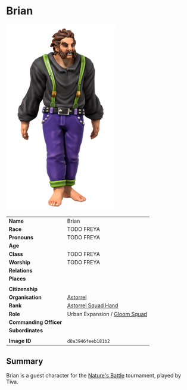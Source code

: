 # Brian

<img src="https://raw.githubusercontent.com/jesskelsall/astarus-images/main/people/portraits/d0a3946feeb181b2.png" height="500" />

|||
| --- | --- |
| **Name** | Brian | character.3
| **Race** | TODO FREYA |
| **Pronouns** | TODO FREYA |
| **Age** | |
| **Class** | TODO FREYA |
| **Worship** | TODO FREYA |
| **Relations** | |
| **Places** | |
|||
| **Citizenship** | |
| **Organisation** | [Astorrel](../organisations/astorrel/astorrel.md) |
| **Rank** | [Astorrel Squad Hand](../organisations/astorrel/ranks/astorrel-squad-hand.md) |
| **Role** | Urban Expansion / [Gloom Squad](../organisations/astorrel/squads/gloom-squad.md) |
| **Commanding Officer** | |
| **Subordinates** | |
|||
| **Image ID** | `d0a3946feeb181b2` |

## Summary

Brian is a guest character for the [Nature's Battle](../storylines/natures-battle.md) tournament, played by Tiva.
